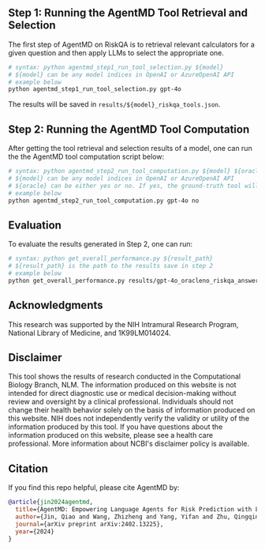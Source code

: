 ## Step 1: Running the AgentMD Tool Retrieval and Selection
The first step of AgentMD on RiskQA is to retrieval relevant calculators for a given question and then apply LLMs to select the appropriate one.

```bash
# syntax: python agentmd_step1_run_tool_selection.py ${model}
# ${model} can be any model indices in OpenAI or AzureOpenAI API
# example below
python agentmd_step1_run_tool_selection.py gpt-4o
```

The results will be saved in `results/${model}_riskqa_tools.json`.

## Step 2: Running the AgentMD Tool Computation
After getting the tool retrieval and selection results of a model, one can run the the AgentMD tool computation script below:

```bash
# syntax: python agentmd_step2_run_tool_computation.py ${model} ${oracle}
# ${model} can be any model indices in OpenAI or AzureOpenAI API
# ${oracle} can be either yes or no. If yes, the ground-truth tool will be used; Otherwise, the selected tool from step 1 will be used.
# example below
python agentmd_step2_run_tool_computation.py gpt-4o no
```

## Evaluation
To evaluate the results generated in Step 2, one can run:

```bash
# syntax: python get_overall_performance.py ${result_path} 
# ${result_path} is the path to the results save in step 2
# example below
python get_overall_performance.py results/gpt-4o_oracleno_riskqa_answers.json 
```

## Acknowledgments

This research was supported by the NIH Intramural Research Program, National Library of Medicine, and 1K99LM014024.

## Disclaimer

This tool shows the results of research conducted in the Computational Biology Branch, NLM. The information produced on this website is not intended for direct diagnostic use or medical decision-making without review and oversight by a clinical professional. Individuals should not change their health behavior solely on the basis of information produced on this website. NIH does not independently verify the validity or utility of the information produced by this tool. If you have questions about the information produced on this website, please see a health care professional. More information about NCBI's disclaimer policy is available.

## Citation

If you find this repo helpful, please cite AgentMD by:
```bibtex
@article{jin2024agentmd,
  title={AgentMD: Empowering Language Agents for Risk Prediction with Large-Scale Clinical Tool Learning},
  author={Jin, Qiao and Wang, Zhizheng and Yang, Yifan and Zhu, Qingqing and Wright, Donald and Huang, Thomas and Wilbur, W John and He, Zhe and Taylor, Andrew and Chen, Qingyu and others},
  journal={arXiv preprint arXiv:2402.13225},
  year={2024}
}
```
